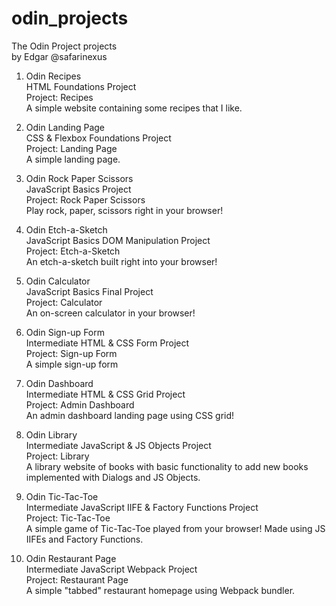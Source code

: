 # odin_projects
The Odin Project projects  
by Edgar @safarinexus  
  
1. Odin Recipes  
HTML Foundations Project  
Project: Recipes  
A simple website containing some recipes that I like.  
  
2. Odin Landing Page  
CSS & Flexbox Foundations Project  
Project: Landing Page  
A simple landing page.  
  
3. Odin Rock Paper Scissors  
JavaScript Basics Project  
Project: Rock Paper Scissors  
Play rock, paper, scissors right in your browser!  
  
4. Odin Etch-a-Sketch  
JavaScript Basics DOM Manipulation Project  
Project: Etch-a-Sketch  
An etch-a-sketch built right into your browser!  
  
5. Odin Calculator  
JavaScript Basics Final Project  
Project: Calculator  
An on-screen calculator in your browser!  
  
6. Odin Sign-up Form  
Intermediate HTML & CSS Form Project  
Project: Sign-up Form  
A simple sign-up form  
  
7. Odin Dashboard  
Intermediate HTML & CSS Grid Project  
Project: Admin Dashboard  
An admin dashboard landing page using CSS grid!  
  
8. Odin Library  
Intermediate JavaScript & JS Objects Project  
Project: Library  
A library website of books with basic functionality to add new books implemented with Dialogs and JS Objects.  
  
9. Odin Tic-Tac-Toe  
Intermediate JavaScript IIFE & Factory Functions Project  
Project: Tic-Tac-Toe  
A simple game of Tic-Tac-Toe played from your browser! Made using JS IIFEs and Factory Functions.  
  
10. Odin Restaurant Page  
Intermediate JavaScript Webpack Project  
Project: Restaurant Page  
A simple "tabbed" restaurant homepage using Webpack bundler.  
